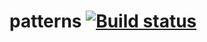 # patterns   [![Build status](https://ci.appveyor.com/api/projects/status/58f3mncylbj10fjv?svg=true)](https://ci.appveyor.com/project/Vikitoga/patterns)
